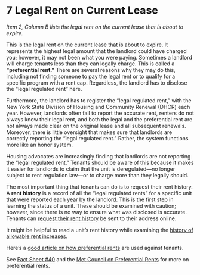 # 7 Legal Rent on Current Lease
_Item 2, Column B lists the legal rent on the current lease that is about to expire._

This is the legal rent on the current lease that is about to expire. It represents the highest legal amount that the landlord could have charged you; however, it may not been what you were paying. Sometimes a landlord will charge tenants less than they can legally charge. This is called a **"preferential rent."**  There are several reasons why they may do this, including not finding someone to pay the legal rent or to qualify for a specific program with a rent cap. Regardless, the landlord has to disclose the "legal regulated rent” here. 

Furthermore, the landlord has to register the “legal regulated rent,” with the New York State Division of Housing and Community Renewal (DHCR) each year.  However, landlords often fail to report the accurate rent, renters do not always know their legal rent, and both the legal and the preferential rent are not always made clear on the original lease and all subsequent renewals. Moreover, there is little oversight that makes sure that landlords are correctly reporting the “legal regulated rent.” Rather, the system functions more like an honor system. 

Housing advocates are increasingly finding that landlords are not reporting the “legal regulated rent.” Tenants should be aware of this because it makes it easier for landlords to claim that the unit is deregulated—no longer subject to rent regulation law—or to charge more than they legally should. 

The most important thing that tenants can do is to request their rent history. A **rent history** is a record of all the “legal regulated rents” for a specific unit that were reported each year by the landlord. This is the first step in learning the status of a unit. These should be examined with caution; however, since there is no way to ensure what was disclosed is accurate. Tenants can [request their rent history](https://portal.hcr.ny.gov/app/ask) be sent to their address online.


It might be helpful to read a unit’s rent history while examining the [history of allowable rent increases](http://www1.nyc.gov/assets/rentguidelinesboard/pdf/guidelines/aptorders2018.pdf).

Here’s a [good article on how preferential rents](https://ny.curbed.com/2017/4/25/15425058/nyc-rent-stabilization-loophole-landlords) are used against tenants. 

See [Fact Sheet #40](http://www.nyshcr.org/Rent/FactSheets/orafac40.pdf) and the [Met Council on Preferential Rents](http://metcouncilonhousing.org/help_and_answers/preferential_rents) for more on preferential rents.
